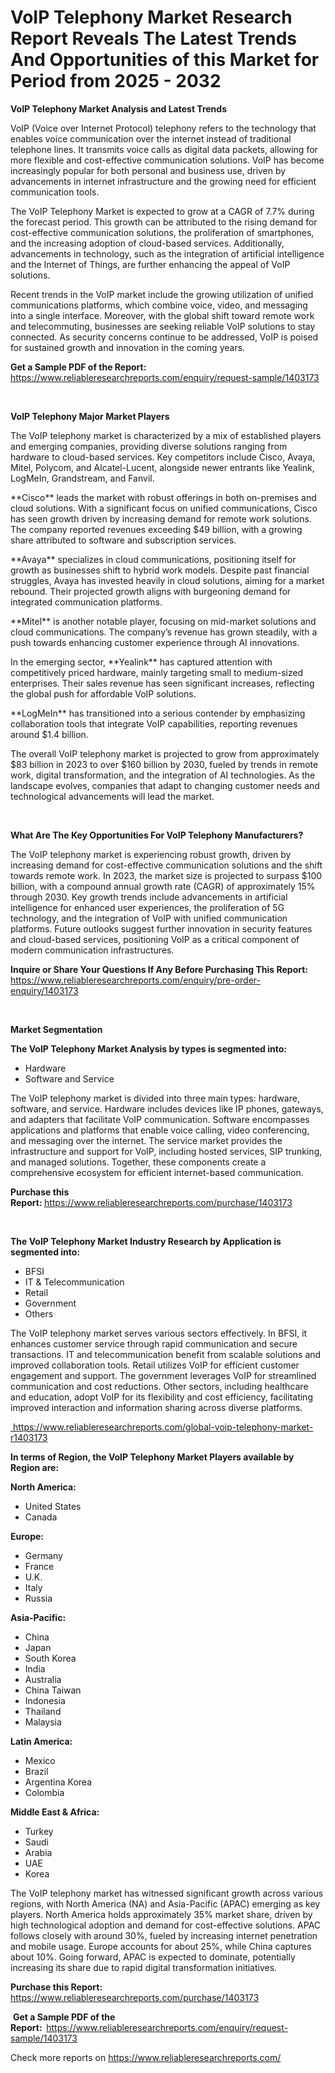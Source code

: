 <p><h1>VoIP Telephony Market Research Report Reveals The Latest Trends And Opportunities of this Market for Period from 2025 - 2032</h1></p><p><strong>VoIP Telephony Market Analysis and Latest Trends</strong></p>
<p><p>VoIP (Voice over Internet Protocol) telephony refers to the technology that enables voice communication over the internet instead of traditional telephone lines. It transmits voice calls as digital data packets, allowing for more flexible and cost-effective communication solutions. VoIP has become increasingly popular for both personal and business use, driven by advancements in internet infrastructure and the growing need for efficient communication tools.</p><p>The VoIP Telephony Market is expected to grow at a CAGR of 7.7% during the forecast period. This growth can be attributed to the rising demand for cost-effective communication solutions, the proliferation of smartphones, and the increasing adoption of cloud-based services. Additionally, advancements in technology, such as the integration of artificial intelligence and the Internet of Things, are further enhancing the appeal of VoIP solutions.</p><p>Recent trends in the VoIP market include the growing utilization of unified communications platforms, which combine voice, video, and messaging into a single interface. Moreover, with the global shift toward remote work and telecommuting, businesses are seeking reliable VoIP solutions to stay connected. As security concerns continue to be addressed, VoIP is poised for sustained growth and innovation in the coming years.</p></p>
<p><strong>Get a Sample PDF of the Report:&nbsp;</strong> <a href="https://www.reliableresearchreports.com/enquiry/request-sample/1403173?utm_campaign=3090&utm_medium=2&utm_source=Github&utm_content=ia&utm_term=28032025&utm_id=voip-telephony">https://www.reliableresearchreports.com/enquiry/request-sample/1403173</a></p>
<p>&nbsp;</p>
<p><strong>VoIP Telephony Major Market Players</strong></p>
<p><p>The VoIP telephony market is characterized by a mix of established players and emerging companies, providing diverse solutions ranging from hardware to cloud-based services. Key competitors include Cisco, Avaya, Mitel, Polycom, and Alcatel-Lucent, alongside newer entrants like Yealink, LogMeIn, Grandstream, and Fanvil.</p><p>**Cisco** leads the market with robust offerings in both on-premises and cloud solutions. With a significant focus on unified communications, Cisco has seen growth driven by increasing demand for remote work solutions. The company reported revenues exceeding $49 billion, with a growing share attributed to software and subscription services.</p><p>**Avaya** specializes in cloud communications, positioning itself for growth as businesses shift to hybrid work models. Despite past financial struggles, Avaya has invested heavily in cloud solutions, aiming for a market rebound. Their projected growth aligns with burgeoning demand for integrated communication platforms.</p><p>**Mitel** is another notable player, focusing on mid-market solutions and cloud communications. The company’s revenue has grown steadily, with a push towards enhancing customer experience through AI innovations.</p><p>In the emerging sector, **Yealink** has captured attention with competitively priced hardware, mainly targeting small to medium-sized enterprises. Their sales revenue has seen significant increases, reflecting the global push for affordable VoIP solutions.</p><p>**LogMeIn** has transitioned into a serious contender by emphasizing collaboration tools that integrate VoIP capabilities, reporting revenues around $1.4 billion.</p><p>The overall VoIP telephony market is projected to grow from approximately $83 billion in 2023 to over $160 billion by 2030, fueled by trends in remote work, digital transformation, and the integration of AI technologies. As the landscape evolves, companies that adapt to changing customer needs and technological advancements will lead the market.</p></p>
<p>&nbsp;</p>
<p><strong>What Are The Key Opportunities For VoIP Telephony Manufacturers?</strong></p>
<p><p>The VoIP telephony market is experiencing robust growth, driven by increasing demand for cost-effective communication solutions and the shift towards remote work. In 2023, the market size is projected to surpass $100 billion, with a compound annual growth rate (CAGR) of approximately 15% through 2030. Key growth trends include advancements in artificial intelligence for enhanced user experiences, the proliferation of 5G technology, and the integration of VoIP with unified communication platforms. Future outlooks suggest further innovation in security features and cloud-based services, positioning VoIP as a critical component of modern communication infrastructures.</p></p>
<p><strong>Inquire or Share Your Questions If Any Before Purchasing This Report:</strong> <a href="https://www.reliableresearchreports.com/enquiry/pre-order-enquiry/1403173?utm_campaign=3090&utm_medium=2&utm_source=Github&utm_content=ia&utm_term=28032025&utm_id=voip-telephony">https://www.reliableresearchreports.com/enquiry/pre-order-enquiry/1403173</a></p>
<p>&nbsp;</p>
<p><strong>Market Segmentation</strong></p>
<p><strong>The VoIP Telephony Market Analysis by types is segmented into:</strong></p>
<p><ul><li>Hardware</li><li>Software and Service</li></ul></p>
<p><p>The VoIP telephony market is divided into three main types: hardware, software, and service. Hardware includes devices like IP phones, gateways, and adapters that facilitate VoIP communication. Software encompasses applications and platforms that enable voice calling, video conferencing, and messaging over the internet. The service market provides the infrastructure and support for VoIP, including hosted services, SIP trunking, and managed solutions. Together, these components create a comprehensive ecosystem for efficient internet-based communication.</p></p>
<p><strong>Purchase this Report:&nbsp;</strong><a href="https://www.reliableresearchreports.com/purchase/1403173?utm_campaign=3090&utm_medium=2&utm_source=Github&utm_content=ia&utm_term=28032025&utm_id=voip-telephony">https://www.reliableresearchreports.com/purchase/1403173</a></p>
<p>&nbsp;</p>
<p><strong>The VoIP Telephony Market Industry Research by Application is segmented into:</strong></p>
<p><ul><li>BFSI</li><li>IT & Telecommunication</li><li>Retail</li><li>Government</li><li>Others</li></ul></p>
<p><p>The VoIP telephony market serves various sectors effectively. In BFSI, it enhances customer service through rapid communication and secure transactions. IT and telecommunication benefit from scalable solutions and improved collaboration tools. Retail utilizes VoIP for efficient customer engagement and support. The government leverages VoIP for streamlined communication and cost reductions. Other sectors, including healthcare and education, adopt VoIP for its flexibility and cost efficiency, facilitating improved interaction and information sharing across diverse platforms.</p></p>
<p><a href="https://www.reliableresearchreports.com/global-voip-telephony-market-r1403173?utm_campaign=3090&utm_medium=2&utm_source=Github&utm_content=ia&utm_term=28032025&utm_id=voip-telephony">&nbsp;https://www.reliableresearchreports.com/global-voip-telephony-market-r1403173</a></p>
<p><strong>In terms of Region, the VoIP Telephony Market Players available by Region are:</strong></p>
<p>
    <p> <strong> North America: </strong>
        <ul>
            <li>United States</li>
            <li>Canada</li>
        </ul>
        </p> 
    <p> <strong> Europe: </strong>
        <ul>
            <li>Germany</li>
            <li>France</li>
            <li>U.K.</li>
            <li>Italy</li>
            <li>Russia</li>
        </ul>
        </p> 
    <p> <strong> Asia-Pacific: </strong>
        <ul>
            <li>China</li>
            <li>Japan</li>
            <li>South Korea</li>
            <li>India</li>
            <li>Australia</li>
            <li>China Taiwan</li>
            <li>Indonesia</li>
            <li>Thailand</li>
            <li>Malaysia</li>
        </ul>
        </p> 
    <p> <strong> Latin America: </strong>
        <ul>
            <li>Mexico</li>
            <li>Brazil</li>
            <li>Argentina Korea</li>
            <li>Colombia</li>
        </ul>
        </p> 
    <p> <strong> Middle East & Africa: </strong>
        <ul>
            <li>Turkey</li>
            <li>Saudi</li>
            <li>Arabia</li>
            <li>UAE</li>
            <li>Korea</li>
        </ul>
    </p>
    </p>
<p><p>The VoIP telephony market has witnessed significant growth across various regions, with North America (NA) and Asia-Pacific (APAC) emerging as key players. North America holds approximately 35% market share, driven by high technological adoption and demand for cost-effective solutions. APAC follows closely with around 30%, fueled by increasing internet penetration and mobile usage. Europe accounts for about 25%, while China captures about 10%. Going forward, APAC is expected to dominate, potentially increasing its share due to rapid digital transformation initiatives.</p></p>
<p><strong>Purchase this Report: </strong><a href="https://www.reliableresearchreports.com/purchase/1403173?utm_campaign=3090&utm_medium=2&utm_source=Github&utm_content=ia&utm_term=28032025&utm_id=voip-telephony">https://www.reliableresearchreports.com/purchase/1403173</a></p>
<p>&nbsp;<strong>Get a Sample PDF of the Report:&nbsp;&nbsp;</strong><a href="https://www.reliableresearchreports.com/enquiry/request-sample/1403173?utm_campaign=3090&utm_medium=2&utm_source=Github&utm_content=ia&utm_term=28032025&utm_id=voip-telephony">https://www.reliableresearchreports.com/enquiry/request-sample/1403173</a></p>
<p><strong></strong></p>
<p>Check more reports on <a href="https://www.reliableresearchreports.com/?utm_campaign=3090&utm_medium=2&utm_source=Github&utm_content=ia&utm_term=28032025&utm_id=voip-telephony">https://www.reliableresearchreports.com/</a></p>